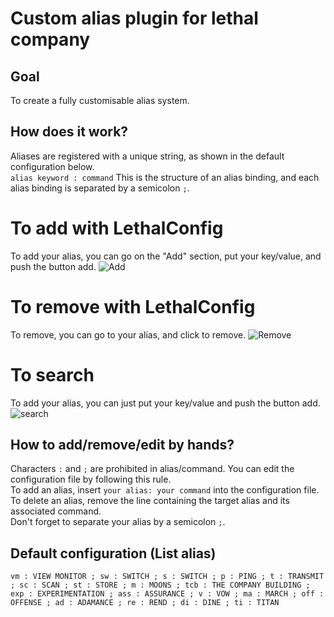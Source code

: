 # Custom alias plugin for lethal company

## Goal

To create a fully customisable alias system.

## How does it work?

Aliases are registered with a unique string, as shown in the default configuration below.  
```alias keyword : command``` This is the structure of an alias binding, and each alias binding is separated by a semicolon ```;```.

# To add with LethalConfig

To add your alias, you can go on the "Add" section, put your key/value, and push the button add.
![Add](https://github.com/FlaveFlav20/AliasPlugin-Lethal-Company/blob/main/gifs/add.gif?raw=true)

# To remove with LethalConfig

To remove, you can go to your alias, and click to remove.
![Remove](https://github.com/FlaveFlav20/AliasPlugin-Lethal-Company/blob/main/gifs/remove.gif?raw=true)

# To search

To add your alias, you can just put your key/value and push the button add.
![search](https://github.com/FlaveFlav20/AliasPlugin-Lethal-Company/blob/main/gifs/search.gif?raw=true)

## How to add/remove/edit by hands?

Characters ```:``` and ```;``` are prohibited in alias/command. You can edit the configuration file by following this rule.  
To add an alias, insert ```your alias: your command``` into the configuration file.  
To delete an alias, remove the line containing the target alias and its associated command.  
Don't forget to separate your alias by a semicolon ```;```.

## Default configuration (List alias)

```vm : VIEW MONITOR ; sw : SWITCH ; s : SWITCH ; p : PING ; t : TRANSMIT ; sc : SCAN ; st : STORE ; m : MOONS ; tcb : THE COMPANY BUILDING ; exp : EXPERIMENTATION ; ass : ASSURANCE ; v : VOW ; ma : MARCH ; off : OFFENSE ; ad : ADAMANCE ; re : REND ; di : DINE ; ti : TITAN```
